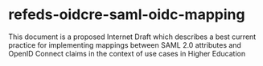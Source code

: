 # refeds-oidcre-saml-oidc-mapping
This document is a proposed Internet Draft which describes a best current practice for implementing mappings between SAML 2.0 attributes and OpenID Connect claims in the context of use cases in Higher Education
